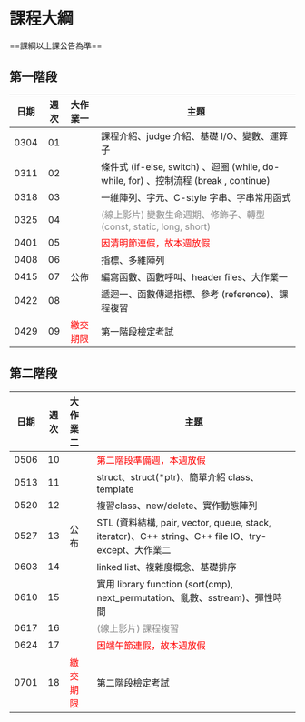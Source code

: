 # 課程大綱

==課綱以上課公告為準==

## 第一階段

| 日期 | 週次 | 大作業一  | 主題                                               |
| :--: | :--: | :--------- | -------------------------------------------------- |
| 0304 |  01  |            | 課程介紹、judge 介紹、基礎 I/O、變數、運算子                                                     |
| 0311 |  02  |            | 條件式 (if-else, switch) 、迴圈 (while, do-while, for) 、控制流程 (break , continue) |
| 0318 |  03  |            | 一維陣列、字元、C-style 字串、字串常用函式                                                        |
| 0325 |  04  |            | <font color="#888">(線上影片)  變數生命週期、修飾子、轉型(const, static, long, short) </font> |
| 0401 |  05  |            | <font color="#f00">因清明節連假，故本週放假 </font>                                          |
| 0408 |  06  |            | 指標、多維陣列                                                                                                        |
| 0415 |  07  | 公佈    | 編寫函數、函數呼叫、header files、大作業一                                                         |
| 0422 |  08  |            | 遞迴一、函數傳遞指標、參考 (reference)、課程複習                                               |
| 0429 |  09  | <font color="#f00">繳交期限</font> | 第一階段檢定考試                                                     |

## 第二階段
| 日期 | 週次 | 大作業二 | 主題                                                        |
| :--: | :--: | :--------------------------------- | ----------------------------------------------------------- |
| 0506 |  10  |           | <font color="#f00">第二階段準備週，本週放假 </font>                                                                        |
| 0513 |  11  |           | struct、struct(*ptr)、簡單介紹 class、template                                                                                             |
| 0520 |  12  |           | 複習class、new/delete、實作動態陣列                                                          |
| 0527 |  13  |  公布  | STL (資料結構, pair, vector, queue, stack, iterator)、C++ string、C++ file IO、try-except、大作業二                                                                |
| 0603 |  14  |           | linked list、複雜度概念、基礎排序                         |
| 0610 |  15  |           | 實用 library function (sort(cmp), next_permutation、亂數、sstream)、彈性時間                                                                                                                           |
| 0617 |  16  |     | <font color="#888">(線上影片)  課程複習   </font>              |
| 0624 |  17  |           | <font color="#f00">因端午節連假，故本週放假 </font>                                                                   |
| 0701 |  18  |  <font color="#f00">繳交期限 </font>         | 第二階段檢定考試                                            |
